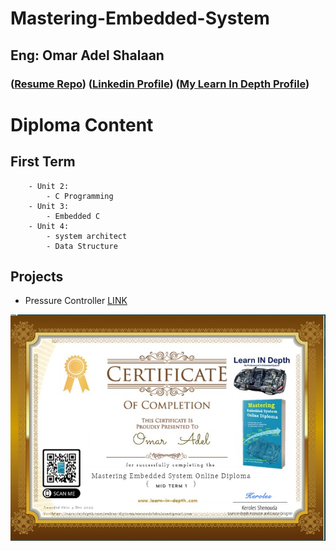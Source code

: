# Mastering-Embedded-System

## Eng: Omar Adel Shalaan

### ([Resume Repo](https://github.com/OmarAdelShalaan/My-Resume#projects)) ([Linkedin Profile](https://www.linkedin.com/in/omar-adel-shalaan-67aaa714b/)) ([My Learn In Depth Profile](https://www.learn-in-depth.com/online-diploma/omaradelshalaan%40gmail.com))

# Diploma Content

## First Term 
		- Unit 2: 
			- C Programming
		- Unit 3:
			- Embedded C
		- Unit 4: 
			- system architect 
			- Data Structure


## Projects
- Pressure Controller [LINK](./Projects/Pressure_Controller)



![Learn In Depth](./Learn_In_Depth.jpg)
